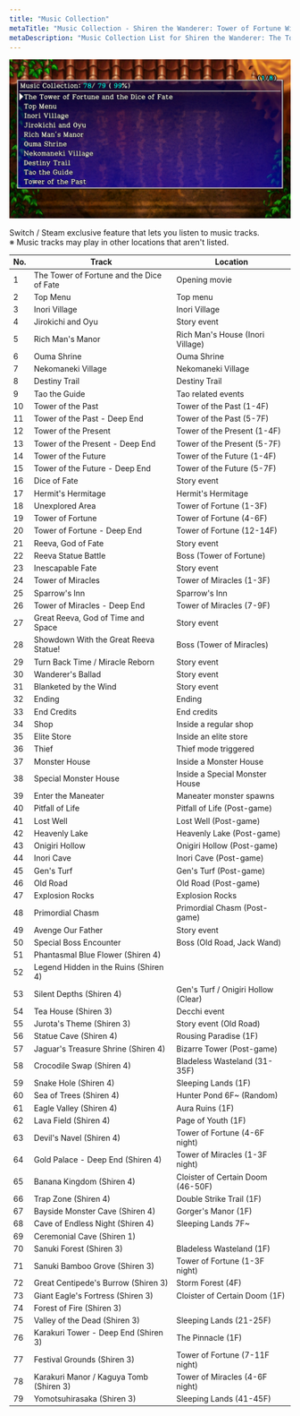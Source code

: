 ```yaml
---
title: "Music Collection"
metaTitle: "Music Collection - Shiren the Wanderer: Tower of Fortune Wiki"
metaDescription: "Music Collection List for Shiren the Wanderer: The Tower of Fortune and the Dice of Fate"
---
```


<div class="pageTopImage screenshot">
  <img src="../images/other/music_collection.jpg"/>
</div>

Switch / Steam exclusive feature that lets you listen to music tracks.<br/>
※ Music tracks may play in other locations that aren't listed.

|No.|Track|Location|
|-|-|-|
|1  | The Tower of Fortune and the Dice of Fate |  Opening movie|
|2  | Top Menu  |Top menu|
|3  | Inori Village  | Inori Village|
|4  | Jirokichi and Oyu |  Story event|
|5  | Rich Man's Manor | Rich Man's House (Inori Village)|
|6  | Ouma Shrine  | Ouma Shrine|
|7  | Nekomaneki Village | Nekomaneki Village|
|8  | Destiny Trail  | Destiny Trail|
|9  | Tao the Guide  | Tao related events|
|10 | Tower of the Past |  Tower of the Past (1-4F)|
|11 | Tower of the Past - Deep End | Tower of the Past (5-7F)|
|12 | Tower of the Present | Tower of the Present (1-4F)|
|13 | Tower of the Present - Deep End |  Tower of the Present (5-7F)|
|14 | Tower of the Future  | Tower of the Future (1-4F)|
|15 | Tower of the Future - Deep End  |Tower of the Future (5-7F)|
|16 | Dice of Fate | Story event|
|17 | Hermit's Hermitage | Hermit's Hermitage|
|18 | Unexplored Area |  Tower of Fortune (1-3F)|
|19 | Tower of Fortune | Tower of Fortune (4-6F)|
|20 | Tower of Fortune - Deep End  | Tower of Fortune (12-14F)|
|21 | Reeva, God of Fate | Story event|
|22 | Reeva Statue Battle  | Boss (Tower of Fortune)|
|23 | Inescapable Fate | Story event|
|24 | Tower of Miracles   |Tower of Miracles (1-3F)|
|25 | Sparrow's Inn  | Sparrow's Inn|
|26 | Tower of Miracles - Deep End | Tower of Miracles (7-9F)|
|27 | Great Reeva, God of Time and Space | Story event|
|28 | Showdown With the Great Reeva Statue! |  Boss (Tower of Miracles)|
|29 | Turn Back Time / Miracle Reborn|   Story event|
|30 | Wanderer's Ballad  | Story event|
|31 | Blanketed by the Wind |  Story event|
|32 | Ending | Ending|
|33 | End Credits  | End credits|
|34 | Shop | Inside a regular shop|
|35 | Elite Store  | Inside an elite store|
|36 | Thief  | Thief mode triggered|
|37 | Monster House  | Inside a Monster House|
|38 | Special Monster House  | Inside a Special Monster House|
|39 | Enter the Maneater | Maneater monster spawns|
|40 | Pitfall of Life |  Pitfall of Life (Post-game)|
|41 | Lost Well  | Lost Well (Post-game)|
|42 | Heavenly Lake  | Heavenly Lake (Post-game)|
|43 | Onigiri Hollow | Onigiri Hollow (Post-game)|
|44 | Inori Cave | Inori Cave (Post-game)|
|45 | Gen's Turf | Gen's Turf (Post-game)|
|46 | Old Road | Old Road (Post-game)|
|47 | Explosion Rocks |  Explosion Rocks|
|48 | Primordial Chasm | Primordial Chasm (Post-game)|
|49 | Avenge Our Father |  Story event|
|50 | Special Boss Encounter | Boss (Old Road, Jack Wand)|
|51 | Phantasmal Blue Flower (Shiren 4) |  |
|52 | Legend Hidden in the Ruins (Shiren 4) |  |
|53 | Silent Depths (Shiren 4) | Gen's Turf / Onigiri Hollow (Clear)|
|54 | Tea House (Shiren 3) | Decchi event|
|55 | Jurota's Theme (Shiren 3)  | Story event (Old Road)|
|56 | Statue Cave (Shiren 4)  |Rousing Paradise (1F)|
|57 | Jaguar's Treasure Shrine (Shiren 4)  | Bizarre Tower (Post-game)|
|58 | Crocodile Swap (Shiren 4) | Bladeless Wasteland (31-35F) |
|59 | Snake Hole (Shiren 4) |  Sleeping Lands (1F)|
|60 | Sea of Trees (Shiren 4) |  Hunter Pond 6F~ (Random)|
|61 | Eagle Valley (Shiren 4) |  Aura Ruins (1F)|
|62 | Lava Field (Shiren 4)  | Page of Youth (1F)|
|63 | Devil's Navel (Shiren 4) | Tower of Fortune (4-6F night)|
|64 | Gold Palace - Deep End (Shiren 4) |  Tower of Miracles (1-3F night)|
|65 | Banana Kingdom (Shiren 4)  | Cloister of Certain Doom (46-50F)|
|66 | Trap Zone (Shiren 4) | Double Strike Trail (1F)|
|67 | Bayside Monster Cave (Shiren 4) |  Gorger's Manor (1F)|
|68 | Cave of Endless Night (Shiren 4) | Sleeping Lands 7F~|
|69 | Ceremonial Cave (Shiren 1) | |
|70 | Sanuki Forest (Shiren 3) | Bladeless Wasteland (1F)|
|71 | Sanuki Bamboo Grove (Shiren 3)|  Tower of Fortune (1-3F night)|
|72 | Great Centipede's Burrow (Shiren 3)  | Storm Forest (4F)|
|73 | Giant Eagle's Fortress (Shiren 3) |  Cloister of Certain Doom (1F)|
|74 | Forest of Fire (Shiren 3) |  |
|75 | Valley of the Dead (Shiren 3) |  Sleeping Lands (21-25F)|
|76 | Karakuri Tower - Deep End (Shiren 3) | The Pinnacle (1F)|
|77 | Festival Grounds (Shiren 3) |  Tower of Fortune (7-11F night)|
|78 | Karakuri Manor / Kaguya Tomb (Shiren 3) |  Tower of Miracles (4-6F night)|
|79 | Yomotsuhirasaka (Shiren 3) |  Sleeping Lands (41-45F)|
